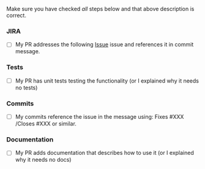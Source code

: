Make sure you have checked _all_ steps below and that above description is correct.

### JIRA
- [ ] My PR addresses the following [Issue](https://github.com/GoogleCloudPlatform/oozie-to-airflow/issues/XXX)
issue and references it in commit message.

### Tests
- [ ] My PR has unit tests testing the functionality (or I explained why it needs no tests)

### Commits
- [ ] My commits reference the issue in the message using: Fixes #XXX /Closes #XXX or similar.

### Documentation
- [ ] My PR adds documentation that describes how to use it (or I explained why it needs no docs)
